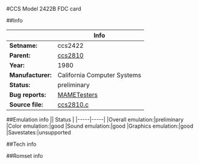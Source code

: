 #CCS Model 2422B FDC card

##Info

||Info|
|-----|-----|
|**Setname:**|ccs2422
|**Parent:**|[ccs2810](ccs2810.md)
|**Year:**|1980
|**Manufacturer:**|California Computer Systems
|**Status:**|preliminary
|**Bug reports:**|[MAMETesters](http://mametesters.org/view_all_set.php?type=1&temporary=y&search=ccs2810.c)
|**Source file:**|[ccs2810.c](https://github.com/mamedev/mame/blob/master/src/mess/drivers/ccs2810.c)

##Emulation info
|| Status |
|-----|-----|
|Overall emulation:|preliminary
|Color emulation:|good
|Sound emulation:|good
|Graphics emulation:|good
|Savestates:|unsupported

##Tech info

##Romset info

<!--- START OF EDITED COMMENT DO NOT TOUCH TEXT ABOVE-->
